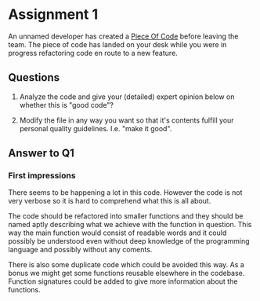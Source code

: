 # Assignment 1

An unnamed developer has created a [Piece Of Code](code.js) before leaving the team. The piece of code has landed on your desk while you were in progress refactoring code en route to a new feature.

## Questions

1. Analyze the code and give your (detailed) expert opinion below on whether this is "good code"?

2. Modify the file in any way you want so that it's contents fulfill your personal quality guidelines. I.e. "make it good".

## Answer to Q1

### First impressions

There seems to be happening a lot in this code. However the code is not very verbose so it is hard to comprehend what this is all about.

The code should be refactored into smaller functions and they should be named aptly describing what we achieve with the function in question. This way the main function would consist of readable words and it could possibly be understood even without deep knowledge of the programming language and possibly without any coments.

There is also some duplicate code which could be avoided this way. As a bonus we might get some functions reusable elsewhere in the codebase. Function signatures could be added to give more information about the functions.
